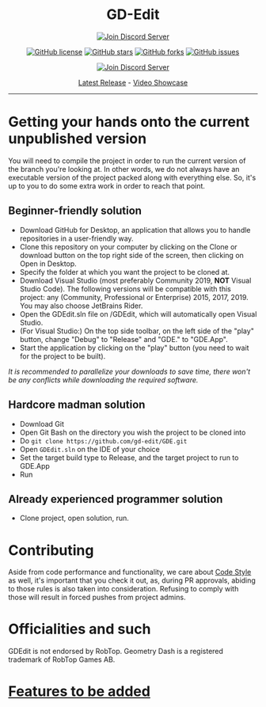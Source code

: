 <div align="center">
<h1>GD-Edit</h1>
      <a href="https://ci.appveyor.com/project/AltenGD/gd-edit"><img src="https://ci.appveyor.com/api/projects/status/rr383gfmmby75c2p?svg=true" alt="Join Discord Server"/></a>
      
[![GitHub license](https://img.shields.io/github/license/gd-edit/GDE.svg?style=flat-square)](https://github.com/gd-edit/GDE/blob/master/LICENSE) 
[![GitHub stars](https://img.shields.io/github/stars/gd-edit/GDE.svg?style=flat-square)](https://github.com/gd-edit/GDE/stargazers)
[![GitHub forks](https://img.shields.io/github/forks/gd-edit/GDE.svg?style=flat-square)](https://github.com/gd-edit/GDE/network)
[![GitHub issues](https://img.shields.io/github/issues/gd-edit/GDE.svg?style=flat-square)](https://github.com/gd-edit/GDE/issues)
</div>

<div align="center">
    <a href="https://discord.gg/cq2FKbb"><img src="https://canary.discordapp.com/api/guilds/467885469108142100/widget.png?style=banner2" alt="Join Discord Server"/></a>
    <p><a href="https://github.com/gd-edit/GDE/releases/tag/20190731.387-2.2S">Latest Release</a> - <a href="https://youtu.be/eIRvPKWMdSk">Video Showcase</a></p>
</div>      





---

# Getting your hands onto the current unpublished version

You will need to compile the project in order to run the current version of the branch you're looking at. In other words, we do not always have an executable version of the project packed along with everything else. So, it's up to you to do some extra work in order to reach that point.

## Beginner-friendly solution

- Download GitHub for Desktop, an application that allows you to handle repositories in a user-friendly way.
- Clone this repository on your computer by clicking on the Clone or download button on the top right side of the screen, then clicking on Open in Desktop.
- Specify the folder at which you want the project to be cloned at.
- Download Visual Studio (most preferably Community 2019, **NOT** Visual Studio Code). The following versions will be compatible with this project: any (Community, Professional or Enterprise) 2015, 2017, 2019. You may also choose JetBrains Rider.
- Open the GDEdit.sln file on <folder you specified>/GDEdit, which will automatically open Visual Studio.
- (For Visual Studio:) On the top side toolbar, on the left side of the "play" button, change "Debug" to "Release" and "GDE.<whatever>" to "GDE.App".
- Start the application by clicking on the "play" button (you need to wait for the project to be built).

*It is recommended to parallelize your downloads to save time, there won't be any conflicts while downloading the required software.*

## Hardcore madman solution

- Download Git
- Open Git Bash on the directory you wish the project to be cloned into
- Do `git clone https://github.com/gd-edit/GDE.git`
- Open `GDEdit.sln` on the IDE of your choice
- Set the target build type to Release, and the target project to run to GDE.App
- Run

## Already experienced programmer solution

- Clone project, open solution, run.

# Contributing

Aside from code performance and functionality, we care about [Code Style](CodeStyle.md) as well, it's important that you check it out, as, during PR approvals, abiding to those rules is also taken into consideration. Refusing to comply with those will result in forced pushes from project admins.

# Officialities and such

GDEdit is not endorsed by RobTop. Geometry Dash is a registered trademark of RobTop Games AB.

# [Features to be added](FeaturesToBeAdded.md)

